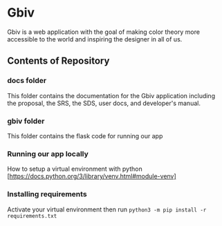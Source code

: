 # Gbiv


Gbiv is a web application with the goal of making color theory more accessible to the world and inspiring the designer in all of us. 


## Contents of Repository


### docs folder

This folder contains the documentation for the Gbiv application including the proposal, the SRS, the SDS, user docs, and developer's manual.

### gbiv folder

This folder contains the flask code for running our app

### Running our app locally

How to setup a virtual environment with python [https://docs.python.org/3/library/venv.html#module-venv]

### Installing requirements 

Activate your virtual environment then run `python3 -m pip install -r requirements.txt`
